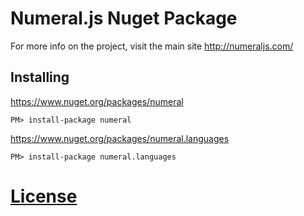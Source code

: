 Numeral.js Nuget Package
================

For more info on the project, visit the main site http://numeraljs.com/

Installing
----------
https://www.nuget.org/packages/numeral

`PM> install-package numeral`

https://www.nuget.org/packages/numeral.languages

`PM> install-package numeral.languages`

[License](LICENSE.txt)
==================
